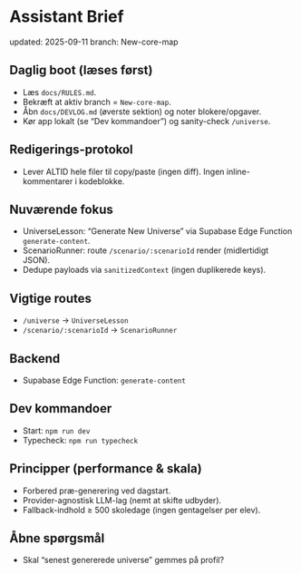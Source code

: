 # Assistant Brief

updated: 2025-09-11
branch: New-core-map

## Daglig boot (læses først)
- Læs `docs/RULES.md`.
- Bekræft at aktiv branch = `New-core-map`.
- Åbn `docs/DEVLOG.md` (øverste sektion) og noter blokere/opgaver.
- Kør app lokalt (se “Dev kommandoer”) og sanity-check `/universe`.

## Redigerings-protokol
- Lever ALTID hele filer til copy/paste (ingen diff). Ingen inline-kommentarer i kodeblokke.

## Nuværende fokus
- UniverseLesson: “Generate New Universe” via Supabase Edge Function `generate-content`.
- ScenarioRunner: route `/scenario/:scenarioId` render (midlertidigt JSON).
- Dedupe payloads via `sanitizedContext` (ingen duplikerede keys).

## Vigtige routes
- `/universe` → `UniverseLesson`
- `/scenario/:scenarioId` → `ScenarioRunner`

## Backend
- Supabase Edge Function: `generate-content`

## Dev kommandoer
- Start: `npm run dev`
- Typecheck: `npm run typecheck`

## Principper (performance & skala)
- Forbered præ-generering ved dagstart.
- Provider-agnostisk LLM-lag (nemt at skifte udbyder).
- Fallback-indhold ≥ 500 skoledage (ingen gentagelser per elev).

## Åbne spørgsmål
- Skal “senest genererede universe” gemmes på profil?
